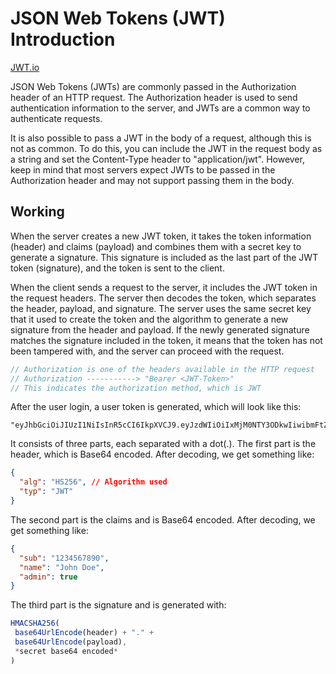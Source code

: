 # JSON Web Tokens (JWT) Introduction

[JWT.io](https://jwt.io/introduction)

JSON Web Tokens (JWTs) are commonly passed in the Authorization header of an HTTP request. The Authorization header is used to send authentication information to the server, and JWTs are a common way to authenticate requests.

It is also possible to pass a JWT in the body of a request, although this is not as common. To do this, you can include the JWT in the request body as a string and set the Content-Type header to "application/jwt". However, keep in mind that most servers expect JWTs to be passed in the Authorization header and may not support passing them in the body.

## Working

When the server creates a new JWT token, it takes the token information (header) and claims (payload) and combines them with a secret key to generate a signature. This signature is included as the last part of the JWT token (signature), and the token is sent to the client.

When the client sends a request to the server, it includes the JWT token in the request headers. The server then decodes the token, which separates the header, payload, and signature. The server uses the same secret key that it used to create the token and the algorithm to generate a new signature from the header and payload. If the newly generated signature matches the signature included in the token, it means that the token has not been tampered with, and the server can proceed with the request.

```javascript
// Authorization is one of the headers available in the HTTP request
// Authorization -----------> "Bearer <JWT-Token>"
// This indicates the authorization method, which is JWT
```

After the user login, a user token is generated, which will look like this:

```
"eyJhbGciOiJIUzI1NiIsInR5cCI6IkpXVCJ9.eyJzdWIiOiIxMjM0NTY3ODkwIiwibmFtZSI6IkpvaG4gRG9lIiwiYWRtaW4iOnRydWV9.TJVA95OrM7E2cBab30RMHrHDcEfxjoYZgeFONFh7HgQ".

```

It consists of three parts, each separated with a dot(.). The first part is the header, which is Base64 encoded. After decoding, we get something like:

```json
{
  "alg": "HS256", // Algorithm used
  "typ": "JWT"
}

```

The second part is the claims and is Base64 encoded. After decoding, we get something like:

```json
{
  "sub": "1234567890",
  "name": "John Doe",
  "admin": true
}

```

The third part is the signature and is generated with:

```javascript
HMACSHA256(
 base64UrlEncode(header) + "." +
 base64UrlEncode(payload),
 *secret base64 encoded*
)

```

